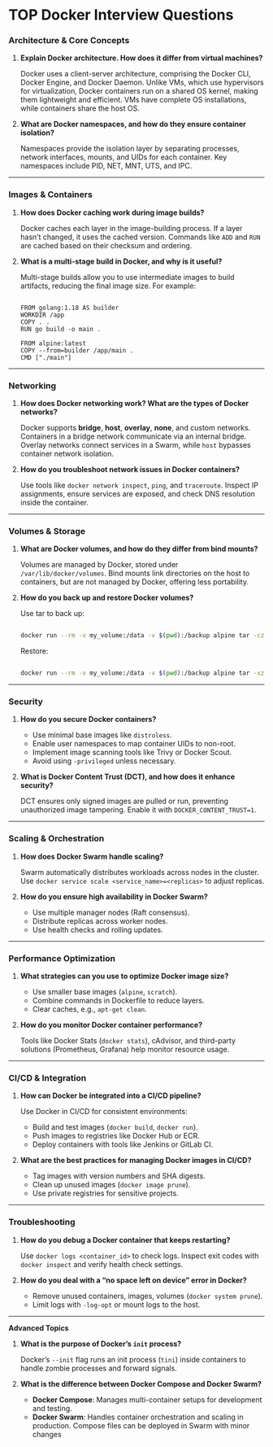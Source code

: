 # TOP Docker Interview Questions

### **Architecture & Core Concepts**

1. **Explain Docker architecture. How does it differ from virtual machines?**
    
    Docker uses a client-server architecture, comprising the Docker CLI, Docker Engine, and Docker Daemon. Unlike VMs, which use hypervisors for virtualization, Docker containers run on a shared OS kernel, making them lightweight and efficient. VMs have complete OS installations, while containers share the host OS.
    
2. **What are Docker namespaces, and how do they ensure container isolation?**
    
    Namespaces provide the isolation layer by separating processes, network interfaces, mounts, and UIDs for each container. Key namespaces include PID, NET, MNT, UTS, and IPC.
    

---

### **Images & Containers**

1. **How does Docker caching work during image builds?**
    
    Docker caches each layer in the image-building process. If a layer hasn’t changed, it uses the cached version. Commands like `ADD` and `RUN` are cached based on their checksum and ordering.
    
2. **What is a multi-stage build in Docker, and why is it useful?**
    
    Multi-stage builds allow you to use intermediate images to build artifacts, reducing the final image size. For example:
    
    ```
    
    FROM golang:1.18 AS builder
    WORKDIR /app
    COPY . .
    RUN go build -o main .
    
    FROM alpine:latest
    COPY --from=builder /app/main .
    CMD ["./main"]
    
    ```
    

---

### **Networking**

1. **How does Docker networking work? What are the types of Docker networks?**
    
    Docker supports **bridge**, **host**, **overlay**, **none**, and custom networks. Containers in a bridge network communicate via an internal bridge. Overlay networks connect services in a Swarm, while `host` bypasses container network isolation.
    
2. **How do you troubleshoot network issues in Docker containers?**
    
    Use tools like `docker network inspect`, `ping`, and `traceroute`. Inspect IP assignments, ensure services are exposed, and check DNS resolution inside the container.
    

---

### **Volumes & Storage**

1. **What are Docker volumes, and how do they differ from bind mounts?**
    
    Volumes are managed by Docker, stored under `/var/lib/docker/volumes`. Bind mounts link directories on the host to containers, but are not managed by Docker, offering less portability.
    
2. **How do you back up and restore Docker volumes?**
    
    Use tar to back up:
    
    ```bash
    
    docker run --rm -v my_volume:/data -v $(pwd):/backup alpine tar -czf /backup/backup.tar.gz -C /data .
    
    ```
    
    Restore:
    
    ```bash
    
    docker run --rm -v my_volume:/data -v $(pwd):/backup alpine tar -xzf /backup/backup.tar.gz -C /data
    
    ```
    

---

### **Security**

1. **How do you secure Docker containers?**
    - Use minimal base images like `distroless`.
    - Enable user namespaces to map container UIDs to non-root.
    - Implement image scanning tools like Trivy or Docker Scout.
    - Avoid using `-privileged` unless necessary.
2. **What is Docker Content Trust (DCT), and how does it enhance security?**
    
    DCT ensures only signed images are pulled or run, preventing unauthorized image tampering. Enable it with `DOCKER_CONTENT_TRUST=1`.
    

---

### **Scaling & Orchestration**

1. **How does Docker Swarm handle scaling?**
    
    Swarm automatically distributes workloads across nodes in the cluster. Use `docker service scale <service_name>=<replicas>` to adjust replicas.
    
2. **How do you ensure high availability in Docker Swarm?**
    - Use multiple manager nodes (Raft consensus).
    - Distribute replicas across worker nodes.
    - Use health checks and rolling updates.

---

### **Performance Optimization**

1. **What strategies can you use to optimize Docker image size?**
    - Use smaller base images (`alpine`, `scratch`).
    - Combine commands in Dockerfile to reduce layers.
    - Clear caches, e.g., `apt-get clean`.
2. **How do you monitor Docker container performance?**
    
    Tools like Docker Stats (`docker stats`), cAdvisor, and third-party solutions (Prometheus, Grafana) help monitor resource usage.
    

---

### **CI/CD & Integration**

1. **How can Docker be integrated into a CI/CD pipeline?**
    
    Use Docker in CI/CD for consistent environments:
    
    - Build and test images (`docker build`, `docker run`).
    - Push images to registries like Docker Hub or ECR.
    - Deploy containers with tools like Jenkins or GitLab CI.
2. **What are the best practices for managing Docker images in CI/CD?**
    - Tag images with version numbers and SHA digests.
    - Clean up unused images (`docker image prune`).
    - Use private registries for sensitive projects.

---

### **Troubleshooting**

1. **How do you debug a Docker container that keeps restarting?**
    
    Use `docker logs <container_id>` to check logs. Inspect exit codes with `docker inspect` and verify health check settings.
    
2. **How do you deal with a “no space left on device” error in Docker?**
    - Remove unused containers, images, volumes (`docker system prune`).
    - Limit logs with `-log-opt` or mount logs to the host.

---

**Advanced Topics**

1. **What is the purpose of Docker’s `init` process?**
    
    Docker’s `--init` flag runs an init process (`tini`) inside containers to handle zombie processes and forward signals.
    
2. **What is the difference between Docker Compose and Docker Swarm?**
    - **Docker Compose**: Manages multi-container setups for development and testing.
    - **Docker Swarm**: Handles container orchestration and scaling in production. Compose files can be deployed in Swarm with minor changes